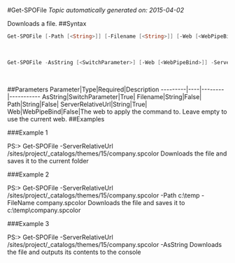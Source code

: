 #Get-SPOFile
*Topic automatically generated on: 2015-04-02*

Downloads a file.
##Syntax
```powershell
Get-SPOFile [-Path [<String>]] [-Filename [<String>]] [-Web [<WebPipeBind>]] -ServerRelativeUrl [<String>]
```
&nbsp;

```powershell
Get-SPOFile -AsString [<SwitchParameter>] [-Web [<WebPipeBind>]] -ServerRelativeUrl [<String>]
```
&nbsp;

##Parameters
Parameter|Type|Required|Description
---------|----|--------|-----------
AsString|SwitchParameter|True|
Filename|String|False|
Path|String|False|
ServerRelativeUrl|String|True|
Web|WebPipeBind|False|The web to apply the command to. Leave empty to use the current web.
##Examples

###Example 1
    
PS:> Get-SPOFile -ServerRelativeUrl /sites/project/_catalogs/themes/15/company.spcolor
Downloads the file and saves it to the current folder

###Example 2
    
PS:> Get-SPOFile -ServerRelativeUrl /sites/project/_catalogs/themes/15/company.spcolor -Path c:\temp -FileName company.spcolor
Downloads the file and saves it to c:\temp\company.spcolor

###Example 3
    
PS:> Get-SPOFile -ServerRelativeUrl /sites/project/_catalogs/themes/15/company.spcolor -AsString
Downloads the file and outputs its contents to the console
